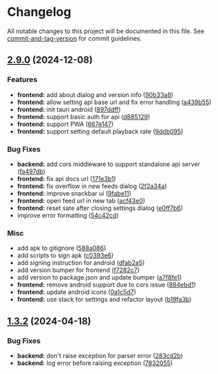 # Changelog

All notable changes to this project will be documented in this file. See [commit-and-tag-version](https://github.com/absolute-version/commit-and-tag-version) for commit guidelines.

## [2.9.0](https://github.com/DCsunset/LFReader/compare/v2.8.4...v2.9.0) (2024-12-08)


### Features

* **frontend:** add about dialog and version info ([90b33a8](https://github.com/DCsunset/LFReader/commit/90b33a828e212e1998a35031f57dc7213014caf3))
* **frontend:** allow setting api base url and fix error handling ([a439b55](https://github.com/DCsunset/LFReader/commit/a439b5594a3a2cc5f38e2bdeff6a1f137769e0eb))
* **frontend:** init tauri android ([897ddff](https://github.com/DCsunset/LFReader/commit/897ddfffacf9b6ad1fa59cd687cd22853151b811))
* **frontend:** support basic auth for api ([d885129](https://github.com/DCsunset/LFReader/commit/d8851293881c4ca2d11a30857be9dd5603609b0f))
* **frontend:** support PWA ([667e147](https://github.com/DCsunset/LFReader/commit/667e147e534c9d33401167d5a1c7424d5bfb34aa))
* **frontend:** support setting default playback rate ([9ddb095](https://github.com/DCsunset/LFReader/commit/9ddb095cfb8c7ded62559ee11e5a2ea2007c8df0))


### Bug Fixes

* **backend:** add cors middleware to support standalone api server ([fa497db](https://github.com/DCsunset/LFReader/commit/fa497dbbf018dafb440c46fe1facfa93b9c110aa))
* **frontend:** fix api docs url ([171e3b1](https://github.com/DCsunset/LFReader/commit/171e3b140c3c0154a3495db602e680694dce81e9))
* **frontend:** fix overflow in new feeds dialog ([2f2a34a](https://github.com/DCsunset/LFReader/commit/2f2a34a1fcd66a6cba537b39de493fa796b05971))
* **frontend:** improve snackbar ui ([9fabe11](https://github.com/DCsunset/LFReader/commit/9fabe11cfa28e620c5997b371d327bbfd8db05bb))
* **frontend:** open feed url in new tab ([acf43e0](https://github.com/DCsunset/LFReader/commit/acf43e02d6873d831bc6e7e962ccb846c51f39e8))
* **frontend:** reset sate after closing settings dialog ([e0ff7b6](https://github.com/DCsunset/LFReader/commit/e0ff7b6ceea881b6f314ed62d28b001de965a6d3))
* improve error formatting ([54c42cd](https://github.com/DCsunset/LFReader/commit/54c42cd154babdfc74bf93b24aeb5a466e5cc103))


### Misc

* add apk to gitignore ([588a086](https://github.com/DCsunset/LFReader/commit/588a086b16d639c367bb9251d447a7fcf0d6cf6d))
* add scripts to sign apk ([c0393e6](https://github.com/DCsunset/LFReader/commit/c0393e6d9dbd94f2c9541baf6200cec7e35c7fe1))
* add signing instruction for android ([dfab2a5](https://github.com/DCsunset/LFReader/commit/dfab2a59861ab383e6a3b4d65c0107c58a10683b))
* add version bumper for frontend ([f7282c7](https://github.com/DCsunset/LFReader/commit/f7282c72d4fb2a10942df436c53df7756a3260ef))
* add version to package.json and update bumper ([a7f8fe1](https://github.com/DCsunset/LFReader/commit/a7f8fe1ca8194995bc88ef09f129dbd3ac71f66d))
* **frontend:** remove android support due to cors issue ([884ebd1](https://github.com/DCsunset/LFReader/commit/884ebd1e5235b89c8d4fc3435f91270331a43bcb))
* **frontend:** update android icons ([0a1c5d7](https://github.com/DCsunset/LFReader/commit/0a1c5d7a796d36591d6eedb36ca24bdf8c55da1c))
* **frontend:** use stack for settings and refactor layout ([b19fa3b](https://github.com/DCsunset/LFReader/commit/b19fa3b9f600bdaf2c77befd4c1331821b43c8d3))

## [1.3.2](https://github.com/DCsunset/LFReader/compare/v1.3.1...v1.3.2) (2024-04-18)


### Bug Fixes

* **backend:** don't raise exception for parser error ([283cd2b](https://github.com/DCsunset/LFReader/commit/283cd2b1124391c4a4d3b006309871ef34e3e5d0))
* **backend:** log error before raising exception ([7832055](https://github.com/DCsunset/LFReader/commit/7832055544e0fd47eae954d7aff21c3e0eb6e156))
